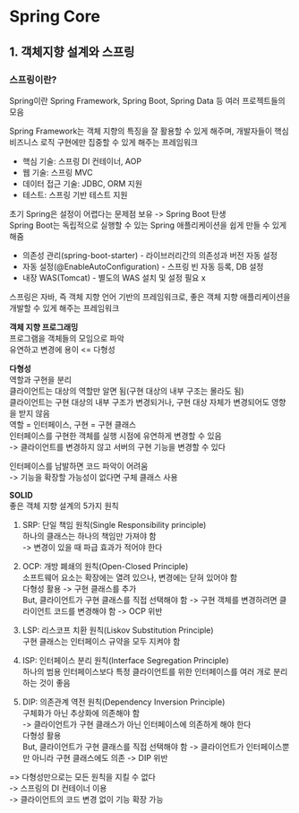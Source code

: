 # Spring Core
## 1. 객체지향 설계와 스프링
### 스프링이란?
Spring이란 Spring Framework, Spring Boot, Spring Data 등 여러 프로젝트들의 모음

Spring Framework는 객체 지향의 특징을 잘 활용할 수 있게 해주며, 
개발자들이 핵심 비즈니스 로직 구현에만 집중할 수 있게 해주는 프레임워크
- 핵심 기술: 스프링 DI 컨테이너, AOP
- 웹 기술: 스프링 MVC
- 데이터 접근 기술: JDBC, ORM 지원
- 테스트: 스프링 기반 테스트 지원

초기 Spring은 설정이 어렵다는 문제점 보유 -> Spring Boot 탄생   
Spring Boot는 독립적으로 실행할 수 있는 Spring 애플리케이션을 쉽게 만들 수 있게 해줌   
- 의존성 관리(spring-boot-starter) - 라이브러리간의 의존성과 버전 자동 설정
- 자동 설정(@EnableAutoConfiguration) - 스프링 빈 자동 등록, DB 설정
- 내장 WAS(Tomcat) - 별도의 WAS 설치 및 설정 필요 x

스프링은 자바, 즉 객체 지향 언어 기반의 프레임워크로, 좋은 객체 지향 애플리케이션을 개발할 수 있게 해주는 프레임워크

**객체 지향 프로그래밍**   
프로그램을 객체들의 모임으로 파악   
유연하고 변경에 용이 <= 다형성

**다형성**   
역할과 구현을 분리   
클라이언트는 대상의 역할만 알면 됨(구현 대상의 내부 구조는 몰라도 됨)   
클라이언트는 구현 대상의 내부 구조가 변경되거나, 구현 대상 자체가 변경되어도 영향을 받지 않음   
역할 = 인터페이스, 구현 = 구현 클래스   
인터페이스를 구현한 객체를 실행 시점에 유연하게 변경할 수 있음   
-> 클라이언트를 변경하지 않고 서버의 구현 기능을 변경할 수 있다

인터페이스를 남발하면 코드 파악이 어려움   
-> 기능을 확장할 가능성이 없다면 구체 클래스 사용

**SOLID**   
좋은 객체 지향 설계의 5가지 원칙   
1. SRP: 단일 책임 원칙(Single Responsibility principle)   
   하나의 클래스는 하나의 책임만 가져야 함   
   -> 변경이 있을 때 파급 효과가 적어야 한다
   
2. OCP: 개방 폐쇄의 원칙(Open-Closed Principle)   
   소프트웨어 요소는 확장에는 열려 있으나, 변경에는 닫혀 있어야 함   
   다형성 활용 -> 구현 클래스를 추가   
   But, 클라이언트가 구현 클래스를 직접 선택해야 함
   -> 구현 객체를 변경하려면 클라이언트 코드를 변경해야 함
   -> OCP 위반
   
3. LSP: 리스코프 치환 원칙(Liskov Substitution Principle)   
   구현 클래스는 인터페이스 규약을 모두 지켜야 함
   
4. ISP: 인터페이스 분리 원칙(Interface Segregation Principle)   
   하나의 범용 인터페이스보다 특정 클라이언트를 위한 인터페이스를 여러 개로 분리하는 것이 좋음
   
5. DIP: 의존관계 역전 원칙(Dependency Inversion Principle)   
   구체화가 아닌 추상화에 의존해야 함   
   -> 클라이언트가 구현 클래스가 아닌 인터페이스에 의존하게 해야 한다   
   다형성 활용   
   But, 클라이언트가 구현 클래스를 직접 선택해야 함
   -> 클라이언트가 인터페이스뿐만 아니라 구현 클래스에도 의존
   -> DIP 위반
   
=> 다형성만으로는 모든 원칙을 지킬 수 없다   
-> 스프링의 DI 컨테이너 이용    
-> 클라이언트의 코드 변경 없이 기능 확장 가능
